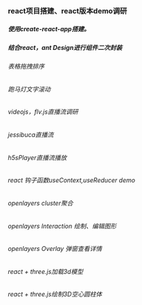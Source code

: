 ### react项目搭建、react版本demo调研

##### 使用create-react-app搭建。
##### 结合react，ant Design进行组件二次封装

###### 表格拖拽排序
###### 跑马灯文字滚动
###### videojs，flv.js直播流调研
###### jessibuca直播流
###### h5sPlayer直播流播放
###### react 钩子函数useContext,useReducer demo
###### openlayers cluster聚合
###### openlayers Interaction 绘制、编辑图形
###### openlayers Overlay 弹窗查看详情
###### react + three.js加载3d模型
###### react + three.js绘制3D空心圆柱体
